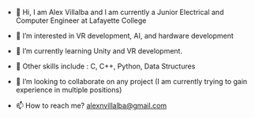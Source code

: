 - 👋 Hi, I am Alex Villalba and I am currently a Junior Electrical and Computer Engineer at Lafayette College
- 👀 I’m interested in VR development, AI, and hardware development
- 🌱 I’m currently learning Unity and VR development.
- 💪 Other skills include : C, C++, Python, Data Structures
    

- 💞️ I’m looking to collaborate on any project (I am currently trying to gain experience in multiple positions) 
- 📫 How to reach me?
  alexnvillalba@gmail.com

<!---
UalexU/UalexU is a ✨ special ✨ repository because its `README.md` (this file) appears on your GitHub profile.
You can click the Preview link to take a look at your changes.
--->
